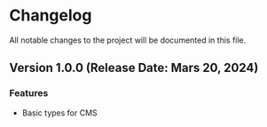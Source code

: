 # Changelog

All notable changes to the project will be documented in this file.

<!--
Use the below structure

## Version 1.0.0 (Release Date: Mars 20, 2024)

### Features

- [Cloud Router] - Initial release of the Cloud Router package.

### Bug Fixes

- None

### Enhancements

- None

### Deprecations

- None
-->

## Version 1.0.0 (Release Date: Mars 20, 2024)

### Features

- Basic types for CMS
